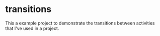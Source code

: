 # transitions

This a example project to demonstrate the transitions between activities that I've used in a project.
